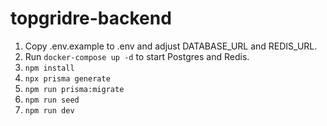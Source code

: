 # topgridre-backend

1. Copy .env.example to .env and adjust DATABASE_URL and REDIS_URL.
2. Run `docker-compose up -d` to start Postgres and Redis.
3. `npm install`
4. `npx prisma generate`
5. `npm run prisma:migrate`
6. `npm run seed`
7. `npm run dev`

